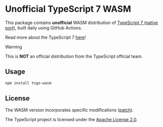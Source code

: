 # Unofficial TypeScript 7 WASM

This package contains **unofficial** WASM distribution of [TypeScript 7 (native port)](https://github.com/microsoft/typescript-go),
built daily using GitHub Actions.

Read more about the TypeScript 7 [here](https://devblogs.microsoft.com/typescript/typescript-native-port/)!

> [!WARNING]
> This is **NOT** an official distribution from the TypeScript official team.

## Usage

```bash
npm install tsgo-wasm
```

## License

The WASM version incorporates specific modifications ([patch](https://github.com/sxzz/tsgo-releases/blob/main/wasm.patch)).

The TypeScript project is licensed under the [Apache License 2.0](./LICENSE).
